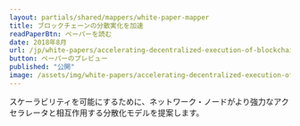 ```yaml
---
layout: partials/shared/mappers/white-paper-mapper
title: ブロックチェーンの分散実化を加速
readPaperBtn: ペーパーを読む
date: 2018年8月
url: /jp/white-papers/accelerating-decentralized-execution-of-blockchain
button: ペーパーのプレビュー
published: "公開"
image: /assets/img/white-papers/accelerating-decentralized-execution-of-blockchain.png
---
```


スケーラビリティを可能にするために、ネットワーク・ノードがより強力なアクセラレータと相互作用する分散化モデルを提案します。
